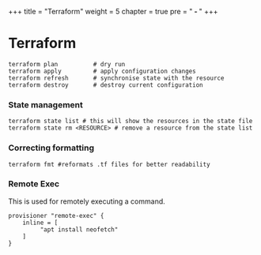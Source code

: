 +++
title = "Terraform"
weight = 5
chapter = true
pre = "<b> - </b>"
+++

# Terraform

```
terraform plan          # dry run
terraform apply         # apply configuration changes
terraform refresh       # synchronise state with the resource
terraform destroy       # destroy current configuration
```

### State management

```
terraform state list # this will show the resources in the state file
terraform state rm <RESOURCE> # remove a resource from the state list
```
### Correcting formatting

```
terraform fmt #reformats .tf files for better readability
```

### Remote Exec

This is used for remotely executing a command.

```
provisioner "remote-exec" {
    inline = [
         "apt install neofetch"
    ]
}
```

